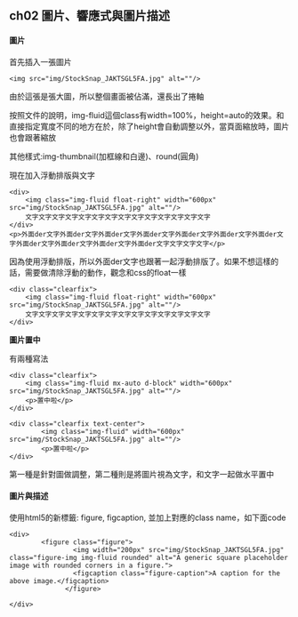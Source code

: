 ## ch02 圖片、響應式與圖片描述

#### 圖片

首先插入一張圖片

    <img src="img/StockSnap_JAKTSGL5FA.jpg" alt=""/>

由於這張是張大圖，所以整個畫面被佔滿，還長出了捲軸

按照文件的說明，img-fluid這個class有width=100%，height=auto的效果。和直接指定寬度不同的地方在於，除了height會自動調整以外，當頁面縮放時，圖片也會跟著縮放

其他樣式:img-thumbnail(加框線和白邊)、round(圓角)

現在加入浮動排版與文字

    <div>
        <img class="img-fluid float-right" width="600px" src="img/StockSnap_JAKTSGL5FA.jpg" alt=""/>
        文字文字文字文字文字文字文字文字文字文字文字文字文字文字
    </div>
    <p>外面der文字外面der文字外面der文字外面der文字外面der文字外面der文字外面der文字外面der文字外面der文字外面der文字外面der文字文字文字文字</p>

因為使用浮動排版，所以外面der文字也跟著一起浮動排版了。如果不想這樣的話，需要做清除浮動的動作，觀念和css的float一樣

    <div class="clearfix">
        <img class="img-fluid float-right" width="600px" src="img/StockSnap_JAKTSGL5FA.jpg" alt=""/>
        文字文字文字文字文字文字文字文字文字文字文字文字文字文字
    </div>

**圖片置中**

有兩種寫法

    <div class="clearfix">
        <img class="img-fluid mx-auto d-block" width="600px" src="img/StockSnap_JAKTSGL5FA.jpg" alt=""/>
        <p>置中啦</p>
    </div>

    <div class="clearfix text-center">
            <img class="img-fluid" width="600px" src="img/StockSnap_JAKTSGL5FA.jpg" alt=""/>
            <p>置中啦</p>
    </div>

第一種是針對圖做調整，第二種則是將圖片視為文字，和文字一起做水平置中


#### 圖片與描述

使用html5的新標籤: figure, figcaption, 並加上對應的class name，如下面code

    <div>
            <figure class="figure">
                    <img width="200px" src="img/StockSnap_JAKTSGL5FA.jpg" class="figure-img img-fluid rounded" alt="A generic square placeholder image with rounded corners in a figure.">
                    <figcaption class="figure-caption">A caption for the above image.</figcaption>
                  </figure>
    
    </div>
